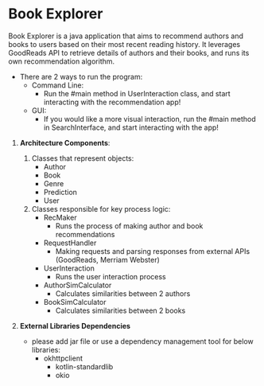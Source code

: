 # Book Explorer

Book Explorer is a java application that aims to recommend authors and books to users based on their most recent reading history. It leverages GoodReads API to retrieve details of authors and their books, and runs its own recommendation algorithm. 

* There are 2 ways to run the program:
    * Command Line:
        * Run the #main method in UserInteraction class, and start interacting with the recommendation app!
    * GUI:
        * If you would like a more visual interaction, run the #main method in SearchInterface, and start interacting with the app!

1. **Architecture Components**:
    1. Classes that represent objects:
        * Author
        * Book
        * Genre
        * Prediction
        * User
    2. Classes responsible for key process logic:
        * RecMaker
            * Runs the process of making author and book recommendations
        * RequestHandler
            * Making requests and parsing responses from external APIs (GoodReads, Merriam Webster)
        * UserInteraction
            * Runs the user interaction process
        * AuthorSimCalculator
            * Calculates similarities between 2 authors
        * BookSimCalculator
            * Calculates similarities between 2 books
        
2. **External Libraries Dependencies** 
    * please add jar file or use a dependency management tool for below libraries:
        * okhttpclient
            * kotlin-standardlib
            * okio